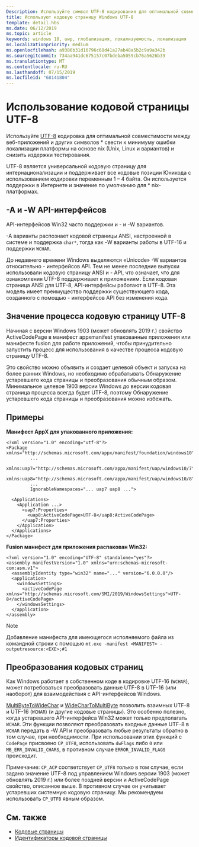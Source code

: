 ```yaml
---
Description: Используйте символ UTF-8 кодирования для оптимальной совместимости между веб-приложений и других * свести к минимуму ошибки локализации платформы на основе nix (Unix, Linux и вариантов) и снизить издержки тестирования.
title: Используют кодовую страницу Windows UTF-8
template: detail.hbs
ms.date: 06/12/2019
ms.topic: article
keywords: windows 10, uwp, глобализация, локализуемость, локализация
ms.localizationpriority: medium
ms.openlocfilehash: a9386b31d16796c68d41a27ab48a5b2c9a9a342b
ms.sourcegitcommit: 734aa941dc675157c07bdeba5059cb76a5626b39
ms.translationtype: MT
ms.contentlocale: ru-RU
ms.lasthandoff: 07/15/2019
ms.locfileid: "68141804"
---
```

# <a name="use-the-utf-8-code-page"></a>Использование кодовой страницы UTF-8

Используйте [UTF-8](http://www.utf-8.com/) кодировка для оптимальной совместимости между веб-приложений и других символов * свести к минимуму ошибки локализации платформы на основе nix (Unix, Linux и вариантов) и снизить издержки тестирования.

UTF-8 является универсальной кодовую страницу для интернационализации и поддерживает все кодовые позиции Юникода с использованием кодировки переменным 1 – 4 байта. Он используется поддержки в Интернете и значение по умолчанию для * nix-платформах.

## <a name="-a-vs--w-apis"></a>-A и -W API-интерфейсов
  
API-интерфейсов Win32 часто поддержки и - и -W вариантов.

-A варианты распознает кодовой страницы ANSI, настроенной в системе и поддержка `char*`, тогда как -W варианты работы в UTF-16 и поддержки `WCHAR`.

До недавнего времени Windows выделяются «Unicode» -W вариантов относительно - интерфейсов API. Тем не менее последние выпуски использовали кодовую страницу ANSI и - API, что означает, что для ознакомления UTF-8 поддерживает к приложениям. Если кодовая страница ANSI для UTF-8, API-интерфейсы работают в UTF-8. Эта модель имеет преимущество поддержки существующего кода, созданного с помощью - интерфейсов API без изменения кода.

## <a name="set-a-process-code-page-to-utf-8"></a>Значение процесса кодовую страницу UTF-8

Начиная с версии Windows 1903 (может обновлять 2019 г.) свойство ActiveCodePage в манифест appxmanifest упакованные приложения или манифесте fusion для работе приложений, чтобы принудительно запустить процесс для использования в качестве процесса кодовую страницу UTF-8.

Это свойство можно объявить и создает целевой объект и запуска на более ранних Windows, но необходимо обрабатывать Обнаружение устаревшего кода страницы и преобразования обычным образом. Минимальное целевое 1903 версии Windows до версии кодовая страница процесса всегда будет UTF-8, поэтому Обнаружение устаревшего кода страницы и преобразования можно избежать.

## <a name="examples"></a>Примеры

**Манифест AppX для упакованного приложения:**

```xaml
<?xml version="1.0" encoding="utf-8"?>
<Package xmlns="http://schemas.microsoft.com/appx/manifest/foundation/windows10"
         ...
         xmlns:uap7="http://schemas.microsoft.com/appx/manifest/uap/windows10/7"
         xmlns:uap8="http://schemas.microsoft.com/appx/manifest/uap/windows10/8"
         ...
         IgnorableNamespaces="... uap7 uap8 ...">

  <Applications>
    <Application ...>
      <uap7:Properties>
        <uap8:ActiveCodePage>UTF-8</uap8:ActiveCodePage>
      </uap7:Properties>
    </Application>
  </Applications>
</Package>
```

**Fusion манифест для приложения распакован Win32:**

``` xaml
<?xml version="1.0" encoding="UTF-8" standalone="yes"?>
<assembly manifestVersion="1.0" xmlns="urn:schemas-microsoft-com:asm.v1">
  <assemblyIdentity type="win32" name="..." version="6.0.0.0"/>
  <application>
    <windowsSettings>
      <activeCodePage xmlns="http://schemas.microsoft.com/SMI/2019/WindowsSettings">UTF-8</activeCodePage>
    </windowsSettings>
  </application>
</assembly>
```

> [!NOTE]
> Добавление манифеста для имеющегося исполняемого файла из командной строки с помощью `mt.exe -manifest <MANIFEST> -outputresource:<EXE>;#1`

## <a name="code-page-conversion"></a>Преобразования кодовых страниц

Как Windows работает в собственном коде в кодировке UTF-16 (`WCHAR`), может потребоваться преобразовать данные UTF-8 в UTF-16 (или наоборот) для взаимодействия с API-интерфейсов Windows.

[MultiByteToWideChar](https://docs.microsoft.com/windows/desktop/api/stringapiset/nf-stringapiset-multibytetowidechar) и [WideCharToMultiByte](https://docs.microsoft.com/windows/desktop/api/stringapiset/nf-stringapiset-widechartomultibyte) позволить взаимных UTF-8 и UTF-16 (`WCHAR`) (и другие кодовые страницы). Это особенно полезно, когда устаревшего API-интерфейса Win32 может только предполагать `WCHAR`. Эти функции позволяют преобразовать входные данные UTF-8 в `WCHAR` передать в -W API и преобразовать любые результаты обратно в том случае, при необходимости.
При использовании этих функций с `CodePage` присвоено `CP_UTF8`, использовать `dwFlags` либо `0` или `MB_ERR_INVALID_CHARS`, в противном случае `ERROR_INVALID_FLAGS` происходит.

Примечание: `CP_ACP` соответствует `CP_UTF8` только в том случае, если задано значение UTF-8 под управлением Windows версии 1903 (может обновлять 2019 г.) или более поздней версии и ActiveCodePage свойство, описанное выше. В противном случае он учитывает устаревших системную кодовую страницу. Мы рекомендуем использовать `CP_UTF8` явным образом.

## <a name="related-topics"></a>См. также

- [Кодовые страницы](https://docs.microsoft.com/windows/desktop/Intl/code-pages)
- [Идентификаторы кодовой страницы](https://docs.microsoft.com/windows/desktop/Intl/code-page-identifiers)

